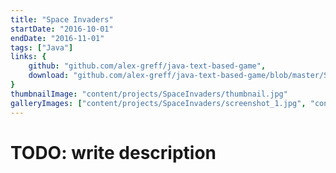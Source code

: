 ```yaml
---
title: "Space Invaders"
startDate: "2016-10-01"
endDate: "2016-11-01"
tags: ["Java"]
links: {
    github: "github.com/alex-greff/java-text-based-game",
    download: "github.com/alex-greff/java-text-based-game/blob/master/SpaceInvadersAlexG.zip"
}
thumbnailImage: "content/projects/SpaceInvaders/thumbnail.jpg"
galleryImages: ["content/projects/SpaceInvaders/screenshot_1.jpg", "content/projects/SpaceInvaders/screenshot_2.jpg", "content/projects/SpaceInvaders/screenshot_3.jpg"]
---
```


# TODO: write description